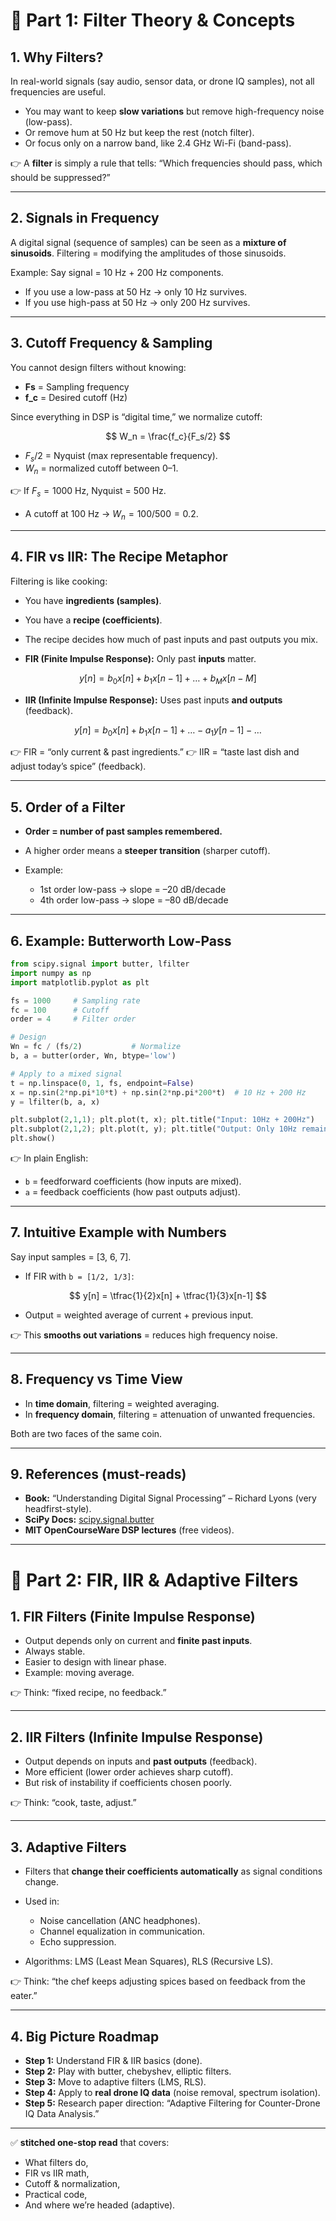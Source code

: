 # 📘 Part 1: Filter Theory & Concepts

## 1. Why Filters?

In real-world signals (say audio, sensor data, or drone IQ samples), not all frequencies are useful.

* You may want to keep **slow variations** but remove high-frequency noise (low-pass).
* Or remove hum at 50 Hz but keep the rest (notch filter).
* Or focus only on a narrow band, like 2.4 GHz Wi-Fi (band-pass).

👉 A **filter** is simply a rule that tells:
“Which frequencies should pass, which should be suppressed?”

---

## 2. Signals in Frequency

A digital signal (sequence of samples) can be seen as a **mixture of sinusoids**.
Filtering = modifying the amplitudes of those sinusoids.

Example:
Say signal = 10 Hz + 200 Hz components.

* If you use a low-pass at 50 Hz → only 10 Hz survives.
* If you use high-pass at 50 Hz → only 200 Hz survives.

---

## 3. Cutoff Frequency & Sampling

You cannot design filters without knowing:

* **Fs** = Sampling frequency
* **f\_c** = Desired cutoff (Hz)

Since everything in DSP is “digital time,” we normalize cutoff:

$$
W_n = \frac{f_c}{F_s/2}
$$

* $F_s/2$ = Nyquist (max representable frequency).
* $W_n$ = normalized cutoff between 0–1.

👉 If $F_s = 1000$ Hz, Nyquist = 500 Hz.

* A cutoff at 100 Hz → $W_n = 100/500 = 0.2$.

---

## 4. FIR vs IIR: The Recipe Metaphor

Filtering is like cooking:

* You have **ingredients (samples)**.

* You have a **recipe (coefficients)**.

* The recipe decides how much of past inputs and past outputs you mix.

* **FIR (Finite Impulse Response):** Only past **inputs** matter.

$$
y[n] = b_0 x[n] + b_1 x[n-1] + \ldots + b_M x[n-M]
$$

* **IIR (Infinite Impulse Response):** Uses past inputs **and outputs** (feedback).

$$
y[n] = b_0 x[n] + b_1 x[n-1] + \ldots - a_1 y[n-1] - \ldots
$$

👉 FIR = “only current & past ingredients.”
👉 IIR = “taste last dish and adjust today’s spice” (feedback).

---

## 5. Order of a Filter

* **Order = number of past samples remembered.**
* A higher order means a **steeper transition** (sharper cutoff).
* Example:

  * 1st order low-pass → slope = –20 dB/decade
  * 4th order low-pass → slope = –80 dB/decade

---

## 6. Example: Butterworth Low-Pass

```python
from scipy.signal import butter, lfilter
import numpy as np
import matplotlib.pyplot as plt

fs = 1000     # Sampling rate
fc = 100      # Cutoff
order = 4     # Filter order

# Design
Wn = fc / (fs/2)           # Normalize
b, a = butter(order, Wn, btype='low')

# Apply to a mixed signal
t = np.linspace(0, 1, fs, endpoint=False)
x = np.sin(2*np.pi*10*t) + np.sin(2*np.pi*200*t)  # 10 Hz + 200 Hz
y = lfilter(b, a, x)

plt.subplot(2,1,1); plt.plot(t, x); plt.title("Input: 10Hz + 200Hz")
plt.subplot(2,1,2); plt.plot(t, y); plt.title("Output: Only 10Hz remains")
plt.show()
```

👉 In plain English:

* `b` = feedforward coefficients (how inputs are mixed).
* `a` = feedback coefficients (how past outputs adjust).

---

## 7. Intuitive Example with Numbers

Say input samples = \[3, 6, 7].

* If FIR with `b = [1/2, 1/3]`:

$$
y[n] = \tfrac{1}{2}x[n] + \tfrac{1}{3}x[n-1]
$$

* Output = weighted average of current + previous input.

👉 This **smooths out variations** = reduces high frequency noise.

---

## 8. Frequency vs Time View

* In **time domain**, filtering = weighted averaging.
* In **frequency domain**, filtering = attenuation of unwanted frequencies.

Both are two faces of the same coin.

---

## 9. References (must-reads)

* **Book:** “Understanding Digital Signal Processing” – Richard Lyons (very headfirst-style).
* **SciPy Docs:** [scipy.signal.butter](https://docs.scipy.org/doc/scipy/reference/generated/scipy.signal.butter.html)
* **MIT OpenCourseWare DSP lectures** (free videos).

---

# 📘 Part 2: FIR, IIR & Adaptive Filters

## 1. FIR Filters (Finite Impulse Response)

* Output depends only on current and **finite past inputs**.
* Always stable.
* Easier to design with linear phase.
* Example: moving average.

👉 Think: “fixed recipe, no feedback.”

---

## 2. IIR Filters (Infinite Impulse Response)

* Output depends on inputs and **past outputs** (feedback).
* More efficient (lower order achieves sharp cutoff).
* But risk of instability if coefficients chosen poorly.

👉 Think: “cook, taste, adjust.”

---

## 3. Adaptive Filters

* Filters that **change their coefficients automatically** as signal conditions change.

* Used in:

  * Noise cancellation (ANC headphones).
  * Channel equalization in communication.
  * Echo suppression.

* Algorithms: LMS (Least Mean Squares), RLS (Recursive LS).

👉 Think: “the chef keeps adjusting spices based on feedback from the eater.”

---

## 4. Big Picture Roadmap

* **Step 1:** Understand FIR & IIR basics (done).
* **Step 2:** Play with butter, chebyshev, elliptic filters.
* **Step 3:** Move to adaptive filters (LMS, RLS).
* **Step 4:** Apply to **real drone IQ data** (noise removal, spectrum isolation).
* **Step 5:** Research paper direction: “Adaptive Filtering for Counter-Drone IQ Data Analysis.”

---

✅ **stitched one-stop read** that covers:

* What filters do,
* FIR vs IIR math,
* Cutoff & normalization,
* Practical code,
* And where we’re headed (adaptive).

